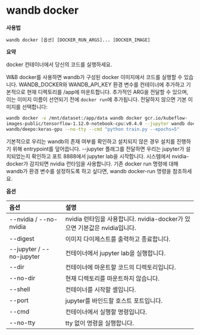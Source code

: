 # wandb docker

**사용법**

`wandb docker [옵션] [DOCKER_RUN_ARGS]... [DOCKER_IMAGE]`

**요약**

docker 컨테이너에서 당신의 코드를 실행하세요.

W&B docker를 사용하면 wandb가 구성된 docker 이미지에서 코드를 실행할 수 있습니다. WANDB_DOCKER와 WANDB_API_KEY 환경 변수를 컨테이너에 추가하고 기본적으로 현재 디렉토리를 /app에 마운트합니다. 추가적인 ARG을 전달할 수 있으며, 이는 이미지 이름이 선언되기 전에 `docker run`에 추가됩니다. 전달하지 않으면 기본 이미지를 선택합니다:

```sh
wandb docker -v /mnt/dataset:/app/data wandb docker gcr.io/kubeflow-
images-public/tensorflow-1.12.0-notebook-cpu:v0.4.0 --jupyter wandb docker
wandb/deepo:keras-gpu --no-tty --cmd "python train.py --epochs=5"
```

기본적으로 우리는 wandb의 존재 여부를 확인하고 설치되지 않은 경우 설치를 진행하기 위해 entrypoint를 덮어씁니다. --jupyter 플래그를 전달하면 우리는 jupyter가 설치되었는지 확인하고 포트 8888에서 jupyter lab을 시작합니다. 시스템에서 nvidia-docker가 감지되면 nvidia 런타임을 사용합니다. 기존 docker run 명령에 대해 wandb가 환경 변수를 설정하도록 하고 싶다면, wandb docker-run 명령을 참조하세요.

**옵션**

| **옵션** | **설명** |
| :--- | :--- |
| --nvidia / --no-nvidia | nvidia 런타임을 사용합니다. nvidia-docker가 있으면 기본값은 nvidia입니다. |
| --digest | 이미지 다이제스트를 출력하고 종료합니다. |
| --jupyter / --no-jupyter | 컨테이너에서 jupyter lab을 실행합니다. |
| --dir | 컨테이너에 마운트할 코드의 디렉토리입니다. |
| --no-dir | 현재 디렉토리를 마운트하지 않습니다. |
| --shell | 컨테이너를 시작할 셸입니다. |
| --port | jupyter를 바인드할 호스트 포트입니다. |
| --cmd | 컨테이너에서 실행할 명령입니다. |
| --no-tty | tty 없이 명령을 실행합니다. |